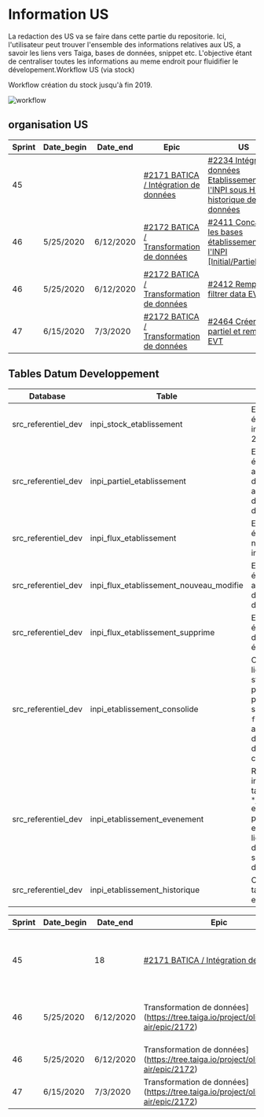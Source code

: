 # Information US

La redaction des US va se faire dans cette partie du repositorie. Ici, l'utilisateur peut trouver l'ensemble des informations relatives aux US, a savoir les liens vers Taiga, bases de données, snippet etc. L'objective étant de centraliser toutes les informations au meme endroit pour fluidifier le dévelopement.Workflow US (via stock)

Workflow création du stock jusqu'à fin 2019.

![workflow](https://www.lucidchart.com/publicSegments/view/d9e4494d-bfaf-4d0e-9e0f-53011cda7eb9/image.png)

## organisation US

| Sprint | Date_begin | Date_end  | Epic                                     | US                                                                                    | Status      | Comment |
|--------|------------|-----------|------------------------------------------|---------------------------------------------------------------------------------------|-------------|---------|
| 45     |            |         | [#2171 BATICA / Intégration de données](https://tree.taiga.io/project/olivierlubet-air/epic/2171)    | [#2234 Intégrer les données Etablissements de l'INPI sous HIVE - historique de données](https://tree.taiga.io/project/olivierlubet-air/us/2234) | Done        |         |
| 46     | 5/25/2020  | 6/12/2020 | [#2172 BATICA / Transformation de données](https://tree.taiga.io/project/olivierlubet-air/epic/2172) | [#2411 Concatener les bases établissements de l'INPI [Initial/Partiel/New]](https://tree.taiga.io/project/olivierlubet-air/us/2411)             | Not Done    |         |
| 46     | 5/25/2020  | 6/12/2020 | [#2172 BATICA / Transformation de données](https://tree.taiga.io/project/olivierlubet-air/epic/2172) | [#2412 Remplir et filtrer data EVT 1](https://tree.taiga.io/project/olivierlubet-air/us/2412)                                                   | Not Done    |         |
| 47     | 6/15/2020  | 7/3/2020  | [#2172 BATICA / Transformation de données](https://tree.taiga.io/project/olivierlubet-air/epic/2172) | [#2464 Créer statut partiel et remplir EVT](https://tree.taiga.io/project/olivierlubet-air/us/2464)                                             | To be Added |         |

## Tables Datum Developpement

| Database            | Table                                   | Description                                                                                                                                                                                           | URL                                                                                                                    | db_table                                                    | US   | Comments                            |
|---------------------|-----------------------------------------|-------------------------------------------------------------------------------------------------------------------------------------------------------------------------------------------------------|------------------------------------------------------------------------------------------------------------------------|-------------------------------------------------------------|------|-------------------------------------|
| src_referentiel_dev | inpi_stock_etablissement                | Ensemble des établissements immatriculés avant 2017                                                                                                                                                   | https://hp-cluster-datum.harmonie.com:8888/metastore/table/src_referentiel_dev/inpi_stock_etablissement                | src_referentiel_dev.inpi_stock_etablissement                | 2234 | En cours de télécharment, incomplet |
| src_referentiel_dev | inpi_partiel_etablissement              | Ensemble des établissements ayant fait l’object d’une correction du a une anomalie lors de la transmission d’un dossier                                                                               | https://hp-cluster-datum.harmonie.com:8888/metastore/table/src_referentiel_dev/inpi_partiel_etablissement              | src_referentiel_dev.inpi_partiel_etablissement              | 2234 | En cours de télécharment, incomplet |
| src_referentiel_dev | inpi_flux_etablissement                 | Ensemble des établissements nouvellement immatriculés                                                                                                                                                 | https://hp-cluster-datum.harmonie.com:8888/metastore/table/src_referentiel_dev/inpi_flux_etablissement                 | src_referentiel_dev.inpi_flux_etablissement                 | 2234 | En cours de télécharment, incomplet |
| src_referentiel_dev | inpi_flux_etablissement_nouveau_modifie | Ensemble des établissements ayant fait l’objet d’une modification d’information                                                                                                                       | https://hp-cluster-datum.harmonie.com:8888/metastore/table/src_referentiel_dev/inpi_flux_etablissement_nouveau_modifie | src_referentiel_dev.inpi_flux_etablissement_nouveau_modifie | 2234 | En cours de télécharment, incomplet |
| src_referentiel_dev | inpi_flux_etablissement_supprime        | Ensemble des établissements dont la fermeture a été acté                                                                                                                                              | https://hp-cluster-datum.harmonie.com:8888/metastore/table/src_referentiel_dev/inpi_flux_etablissement_supprime        | src_referentiel_dev.inpi_flux_etablissement_supprime        | 2234 | En cours de télécharment, incomplet |
| src_referentiel_dev | inpi_etablissement_consolide            | Concatenation des lignes des tables stocks (initial + partiel) et d’un premier néttoyage sur la table `flux_etablissement`, a savoir extraction de la dernière ligne d’une séquence en cas de doublon | https://hp-cluster-datum.harmonie.com:8888/metastore/table/src_referentiel_dev/inpi_etablissement_consolide            | src_referentiel_dev.inpi_etablissement_consolide            | 2411 |                                     |
| src_referentiel_dev | inpi_etablissement_evenement            | Retraitement intermédiaire des tables `*_nouveau_modifié` et `*_supprime`. Plus  précisément, enrichissement des lignes et extraction dernière ligne d’une séquence par date de transmission          | https://hp-cluster-datum.harmonie.com:8888/metastore/table/src_referentiel_dev/inpi_etablissement_evenement            | src_referentiel_dev.inpi_etablissement_evenement            | 2412 |                                     |
| src_referentiel_dev | inpi_etablissement_historique           | Concaténation des tables `*_consolide` et `*_evenement`.                                                                                                                                              | https://hp-cluster-datum.harmonie.com:8888/metastore/table/src_referentiel_dev/inpi_etablissement_historique           | src_referentiel_dev.inpi_etablissement_historique           | 2464 |                                     |

| Sprint | Date_begin | Date_end  | Epic                                     | US                                                                                    | Status      | Task            | Comment                   | Snippet                                                                                   | Exemple |
|--------|------------|-----------|------------------------------------------|---------------------------------------------------------------------------------------|-------------|-----------------|---------------------------|-------------------------------------------------------------------------------------------|---------|
| 45     |            | 18        | [#2171 BATICA / Intégration de données](https://tree.taiga.io/project/olivierlubet-air/epic/2171)    |  [#2234 Intégrer les données Etablissements de l'INPI sous HIVE - historique de données](https://tree.taiga.io/project/olivierlubet-air/us/2234) | Done        |                 |                           | [Test acceptance 1](https://scm.saas.cagip.group.gca/PERNETTH/inseeinpi_matching/snippets/35)                                                                         |         |
| 46     | 5/25/2020  | 6/12/2020 | Transformation de données](https://tree.taiga.io/project/olivierlubet-air/epic/2172)| [#2411 Concatener les bases établissements de l'INPI [Initial/Partiel/New]](https://tree.taiga.io/project/olivierlubet-air/us/2411)             | Not Done    |                 |                           |                                                                                           | [US_2411](https://scm.saas.cagip.group.gca/PERNETTH/inseeinpi_matching/tree/master/US_Datum/Data_example/US_2411) |
| 46     | 5/25/2020  | 6/12/2020 | Transformation de données](https://tree.taiga.io/project/olivierlubet-air/epic/2172) |[#2412 Remplir et filtrer data EVT 1](https://tree.taiga.io/project/olivierlubet-air/us/2412)                                                    | Not Done    | 01 Redaction US | Améliorer test acceptance | - [Query_partiel](https://scm.saas.cagip.group.gca/PERNETTH/inseeinpi_matching/snippets/40) - [Query_evenement](https://scm.saas.cagip.group.gca/PERNETTH/inseeinpi_matching/snippets/34) | [US_2412](https://scm.saas.cagip.group.gca/PERNETTH/inseeinpi_matching/tree/master/US_Datum/Data_example/US_2412) |
| 47     | 6/15/2020  | 7/3/2020  | Transformation de données](https://tree.taiga.io/project/olivierlubet-air/epic/2172) |  [#2464 Créer statut partiel et remplir EVT](https://tree.taiga.io/project/olivierlubet-air/us/2464)                                            | To be Added | 01 Redaction US | Ajouter test acceptance   |                                                                                           | [US_2464](https://scm.saas.cagip.group.gca/PERNETTH/inseeinpi_matching/tree/master/US_Datum/Data_example/US_2464) |
